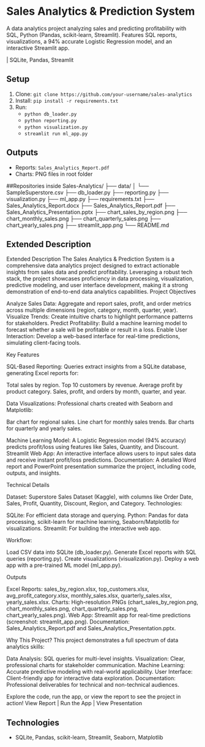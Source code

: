 # Sales Analytics & Prediction System

A data analytics project analyzing sales and predicting profitability with SQL, Python (Pandas, scikit-learn, Streamlit). Features SQL reports, visualizations, a 94% accurate Logistic Regression model, and an interactive Streamlit app.

| SQLite, Pandas, Streamlit

## Setup
1. Clone: `git clone https://github.com/your-username/sales-analytics`
2. Install: `pip install -r requirements.txt`
3. Run:
   - `python db_loader.py`
   - `python reporting.py`
   - `python visualization.py`
   - `streamlit run ml_app.py`

## Outputs
- Reports: `Sales_Analytics_Report.pdf`
- Charts: PNG files in root folder

##Repositories inside
         Sales-Analytics/
         ├── data/
         │   └── SampleSuperstore.csv
         ├── db_loader.py
         ├── reporting.py
         ├── visualization.py
         ├── ml_app.py
         ├── requirements.txt
         ├── Sales_Analytics_Report.docx
         ├── Sales_Analytics_Report.pdf
         ├── Sales_Analytics_Presentation.pptx
         ├── chart_sales_by_region.png
         ├── chart_monthly_sales.png
         ├── chart_quarterly_sales.png
         ├── chart_yearly_sales.png
         ├── streamlit_app.png
         └── README.md

## Extended Description
Extended Description
The Sales Analytics & Prediction System is a comprehensive data analytics project designed to extract actionable insights from sales data and predict profitability. Leveraging a robust tech stack, the project showcases proficiency in data processing, visualization, predictive modeling, and user interface development, making it a strong demonstration of end-to-end data analytics capabilities.
Project Objectives

Analyze Sales Data: Aggregate and report sales, profit, and order metrics across multiple dimensions (region, category, month, quarter, year).
Visualize Trends: Create intuitive charts to highlight performance patterns for stakeholders.
Predict Profitability: Build a machine learning model to forecast whether a sale will be profitable or result in a loss.
Enable User Interaction: Develop a web-based interface for real-time predictions, simulating client-facing tools.

Key Features

SQL-Based Reporting: Queries extract insights from a SQLite database, generating Excel reports for:

Total sales by region.
Top 10 customers by revenue.
Average profit by product category.
Sales, profit, and orders by month, quarter, and year.


Data Visualizations: Professional charts created with Seaborn and Matplotlib:

Bar chart for regional sales.
Line chart for monthly sales trends.
Bar charts for quarterly and yearly sales.


Machine Learning Model: A Logistic Regression model (94% accuracy) predicts profit/loss using features like Sales, Quantity, and Discount.
Streamlit Web App: An interactive interface allows users to input sales data and receive instant profit/loss predictions.
Documentation: A detailed Word report and PowerPoint presentation summarize the project, including code, outputs, and insights.

Technical Details

Dataset: Superstore Sales Dataset (Kaggle), with columns like Order Date, Sales, Profit, Quantity, Discount, Region, and Category.
Technologies:

SQLite: For efficient data storage and querying.
Python: Pandas for data processing, scikit-learn for machine learning, Seaborn/Matplotlib for visualizations.
Streamlit: For building the interactive web app.


Workflow:

Load CSV data into SQLite (db_loader.py).
Generate Excel reports with SQL queries (reporting.py).
Create visualizations (visualization.py).
Deploy a web app with a pre-trained ML model (ml_app.py).



Outputs

Excel Reports: sales_by_region.xlsx, top_customers.xlsx, avg_profit_category.xlsx, monthly_sales.xlsx, quarterly_sales.xlsx, yearly_sales.xlsx.
Charts: High-resolution PNGs (chart_sales_by_region.png, chart_monthly_sales.png, chart_quarterly_sales.png, chart_yearly_sales.png).
Web App: Streamlit app for real-time predictions (screenshot: streamlit_app.png).
Documentation: Sales_Analytics_Report.pdf and Sales_Analytics_Presentation.pptx.

Why This Project?
This project demonstrates a full spectrum of data analytics skills:

Data Analysis: SQL queries for multi-level insights.
Visualization: Clear, professional charts for stakeholder communication.
Machine Learning: Accurate predictive modeling with real-world applicability.
User Interface: Client-friendly app for interactive data exploration.
Documentation: Professional deliverables for technical and non-technical audiences.

Explore the code, run the app, or view the report to see the project in action!
View Report | Run the App | View Presentation

## Technologies
- SQLite, Pandas, scikit-learn, Streamlit, Seaborn, Matplotlib
